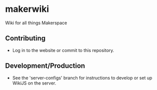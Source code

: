 # makerwiki
Wiki for all things Makerspace

## Contributing
- Log in to the website or commit to this repository.

## Development/Production
- See the 'server-configs' branch for instructions to develop or set up WikiJS on the server.
